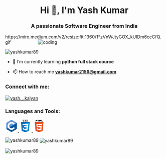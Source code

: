 <h1 align="center">Hi 👋, I'm Yash Kumar</h1>
<h3 align="center">A passionate Software Engineer from India</h3>https://miro.medium.com/v2/resize:fit:1360/1*zVnWJtyGOX_kUIDm6ccCfQ.gif
<img align="right"alt="coding"width="400"src="https://miro.medium.com/v2/resize:fit:1360/1*zVnWJtyGOX_kUIDm6ccCfQ.gif">

<p align="left"> <img src="https://komarev.com/ghpvc/?username=yashkumar89&label=Profile%20views&color=0e75b6&style=flat" alt="yashkumar89" /> </p>

- 🌱 I’m currently learning **python full stack cource**

- 📫 How to reach me **yashkumar2156@gmail.com**

<h3 align="left">Connect with me:</h3>
<p align="left">
<a href="https://instagram.com/yash._.kalyan" target="blank"><img align="center" src="https://raw.githubusercontent.com/rahuldkjain/github-profile-readme-generator/master/src/images/icons/Social/instagram.svg" alt="yash._.kalyan" height="30" width="40" /></a>
</p>

<h3 align="left">Languages and Tools:</h3>
<p align="left"> <a href="https://www.cprogramming.com/" target="_blank" rel="noreferrer"> <img src="https://raw.githubusercontent.com/devicons/devicon/master/icons/c/c-original.svg" alt="c" width="40" height="40"/> </a> <a href="https://www.w3schools.com/css/" target="_blank" rel="noreferrer"> <img src="https://raw.githubusercontent.com/devicons/devicon/master/icons/css3/css3-original-wordmark.svg" alt="css3" width="40" height="40"/> </a> <a href="https://www.w3.org/html/" target="_blank" rel="noreferrer"> <img src="https://raw.githubusercontent.com/devicons/devicon/master/icons/html5/html5-original-wordmark.svg" alt="html5" width="40" height="40"/> </a> </p>

<p><img align="left" src="https://github-readme-stats.vercel.app/api/top-langs?username=yashkumar89&show_icons=true&locale=en&layout=compact" alt="yashkumar89" /></p>

<p>&nbsp;<img align="center" src="https://github-readme-stats.vercel.app/api?username=yashkumar89&show_icons=true&locale=en" alt="yashkumar89" /></p>

<p><img align="center" src="https://github-readme-streak-stats.herokuapp.com/?user=yashkumar89&" alt="yashkumar89" /></p>

